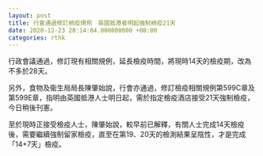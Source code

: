 ```yaml
---
layout: post
title: 行會通過修訂檢疫規例　英國抵港者明起強制檢疫21天
date: 2020-12-23 20:14:04.000000000 +08:00
categories: rthk
---
```


行政會議通過，修訂現有相關規例，延長檢疫時間，將現時14天的檢疫期，改為不多於28天。

另外，食物及衞生局局長陳肇始說，行會亦通過，修訂檢疫相關規例第599C章及第599E章，指明由英國抵港人士明日起，需於指定檢疫酒店接受21天強制檢疫，今日稍後刊憲。

至於現時正接受檢疫人士，陳肇始說，較早前已解釋，有關人士完成14天檢疫後，需要繼續強制留家檢疫，直至在第19、20天的檢測結果呈陰性，才是完成「14+7天」檢疫。
